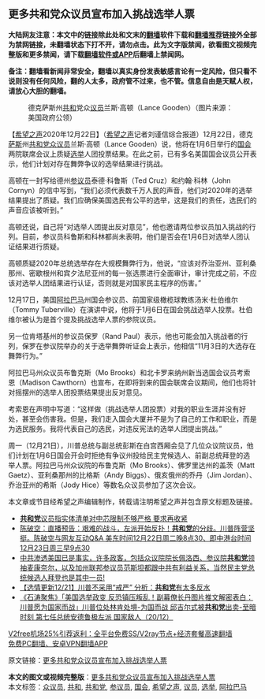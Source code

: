  <h2>更多共和党众议员宣布加入挑战选举人票</h2> <p class="notice"><b>大陆网友注意：本文中的链接除此处和文末的<a href="https://github.com/bannedbook/fanqiang" >翻墙</a>软件下载和<a href="https://github.com/killgcd/justmysocks/blob/master/README.md">翻墙推荐</a>链接外全部为禁网链接，未翻墙状态下打不开，请勿点击。此为文字版禁闻，欲看图文视频完整版和更多禁闻，请下载<a href="https://github.com/bannedbook/fanqiang">翻墙软件或APP</a>后翻墙上禁闻网。</p><p>备注：翻墙看新闻非常安全，翻墙以真实身份发表敏感言论有一定风险，但只看不说则没有任何风险，翻的人太多，政府管不过来，也不管。信息自由是天赋人权，请放心大胆的翻墙。</b></p>  <div class="entry"> <figure><figcaption>德克萨斯州<a href="https://www.bannedbook.org/bnews/tag/%E5%85%B1%E5%92%8C/" class="st_tag internal_tag" rel="tag" title="标签 共和 下的日志">共和</a>党众<a href="https://www.bannedbook.org/bnews/tag/%e8%ae%ae%e5%91%98/" class="st_tag internal_tag" rel="tag" title="标签 议员 下的日志">议员</a>兰斯·高顿（Lance Gooden）（图片来源：美国政府公领）</figcaption></figure> <p>【<span class='wp_keywordlink_affiliate'><a href="https://www.soundofhope.org" title="希望之声" target="_blank">希望之声</a></span>2020年12月22日】（<a href="https://www.bannedbook.org/bnews/tag/%e5%b8%8c%e6%9c%9b%e4%b9%8b%e5%a3%b0/" class="st_tag internal_tag" rel="tag" title="标签 希望之声 下的日志">希望之声</a>记者刘谨信综合报道）12月22日，德克<span class='wp_keywordlink'><a href="https://www.bannedbook.org/forum5/topic42.html" title="萨斯、诚信与自救" target="_blank">萨斯</a></span>州<a href="https://www.bannedbook.org/bnews/tag/%e5%85%b1%e5%92%8c%e5%85%9a/" class="st_tag internal_tag" rel="tag" title="标签 共和党 下的日志">共和党</a><a href="https://www.bannedbook.org/bnews/tag/%E4%BC%97%E8%AE%AE%E5%91%98/" class="st_tag internal_tag" rel="tag" title="标签 众议员 下的日志">众议员</a>兰斯·高顿（Lance Gooden）说，他将在1月6日举行的<a href="https://www.bannedbook.org/bnews/tag/%e5%9b%bd%e4%bc%9a/" class="st_tag internal_tag" rel="tag" title="标签 国会 下的日志">国会</a>两院联席会议上质疑<a href="https://www.bannedbook.org/bnews/tag/%e9%80%89%e4%b8%be/" class="st_tag internal_tag" rel="tag" title="标签 选举 下的日志">选举</a>人团投票结果。在此之前，已有多名美国国会议员公开表示，他们计划对存在舞弊争议的选举结果进行挑战。</p> <p>高顿在一封写给德州<a href="https://www.bannedbook.org/bnews/tag/%e5%8f%82%e8%ae%ae%e5%91%98/" class="st_tag internal_tag" rel="tag" title="标签 参议员 下的日志">参议员</a>泰德·科鲁斯（Ted Cruz）和约翰·科林（John Cornyn）的信中写到，“我们必须代表数千万人民的声音，他们对2020年的选举结果提出了质疑。我们应确保美国选民有公平的选举，这是我们的责任，选民们的声音应该被听到。”</p> <p>高顿还说，自己将“对选举人团提出反对意见”，他也邀请两位参议员加入挑战的行列。目前，参议员科鲁斯和科林都尚未表明，他们是否会在1月6日对选举人团认证结果进行质疑。</p>  <p>高顿质疑2020年总统选举存在大规模舞弊行为，他说，“应该对乔治亚州、亚利桑那州、密歇根州和宾夕法尼亚州的每一张选票进行全面审计，审计完成之前，不应该对选举人团结果进行认证，否则就是对国家民主程序的伤害。”</p> <p>12月17日，美国<a href="https://www.bannedbook.org/bnews/tag/%E9%98%BF%E6%8B%89%E5%B7%B4%E9%A9%AC/" class="st_tag internal_tag" rel="tag" title="标签 阿拉巴马 下的日志">阿拉巴马</a>州国会参议员、前国家级橄榄球教练汤米·杜伯维尔（Tommy Tuberville）在演讲中说，他将于1月6日在国会挑战选举人投票。杜伯维尔被认为是首个提及挑战选举人票的参院议员。</p> <p>另一位肯塔基州的参议员保罗（Rand Paul）表示，他也可能会加入挑战者的行列，保罗在参议院举办的关于选举舞弊听证会上表示，他相信“11月3日的大选存在舞弊行为。”</p>  <p>阿拉巴马州众议员布鲁克斯（Mo Brooks）和北卡罗来纳州新当选国会议员考索恩（Madison Cawthorn）也宣布，在即将到来的国会联席会议期间，他们也将针对摇摆州的选举人团投票结果提出反对意见。</p> <p>考索恩在声明中写道：“这样做（挑战选举人团投票）对我的职业生涯并没有好处，甚至会伤害我。但是，我们走入国会大厦并不是为了自己的工作和职业，而是为选民服务。我将代表自己的选民，对违反宪法的选举人团提出挑战。”</p> <p>周一（12月21日），川普总统与副总统彭斯在白宫西厢会见了几位众议院议员，他们计划在1月6日国会开会时拒绝有争议州投给民主党候选人、前副总统拜登的选举人票。阿拉巴马州众议院的布鲁克斯（Mo Brooks）、佛罗里达州的盖茨（Matt Gaetz）、亚利桑那州的比格斯（Andy Biggs）、俄亥俄州的乔丹（Jim Jordan）、乔治亚州的希斯（Jody Hice）等数名众议员参加了这次会议。</p>  <p>本文章或节目经希望之声编辑制作，转载请注明希望之声并包含原文标题及链接。</p> <ul class='op-related-articles' title='相关阅读'> <li><a href='https://www.bannedbook.org/bnews/cnnews/20201223/1453200.html' target='_blank'><b>共和党</b>议员指实体清单对中芯限制不够严格 要求再收紧</a></li> <li><a href='https://www.bannedbook.org/bnews/cbnews/20201223/1453160.html' target='_blank'>陈破空：直播预告：艰难的战斗，左派开始反扑！<b>共和党</b>的分歧。川普阵营坚挺。陈破空与网友互动Q&amp;A 美东时间12月22日周二晚8点30、即中港台时间12月23日周三早9点30</a></li> <li><a href='https://www.bannedbook.org/bnews/bannedvideo/20201222/1453014.html' target='_blank'>中共渗透美国已是事实，许多政客，包括众议院院长佩洛西、参议院<b>共和党</b>领袖麦康奈尔，以及加州联邦参议员范斯坦都跟中共有利益关系，当然民主党总统候选人拜登也是其中一员!</a></li> <li><a href='https://www.bannedbook.org/bnews/comments/20201222/1452396.html' target='_blank'>【选情更新12/21】川普不采用“戒严” 分析：<b>共和党</b>有太多反水</a></li> <li><a href='https://www.bannedbook.org/bnews/bannedvideo/20201221/1451831.html' target='_blank'>《石涛聚焦》「美国选举政变 反恐镇压叛乱！副幕僚长丹图片推文解密表白：川普愿为国家而战」川普位处林肯处境-为国而战 邱吉尔式被<b>共和党</b>出卖-至暗时刻 第七任总统安德鲁极左派 国家敌人（20/12）</a></li> </ul> <p class="texttj"> <a href="https://www.bannedbook.org/forum23/topic22702.html" target="_blank">V2free机场25%引荐返利：全平台免费SS/V2ray节点+经济套餐高速翻墙</a><br/> <a href="https://github.com/bannedbook/fanqiang/wiki/%E7%A6%81%E9%97%BB%E7%BD%91%E5%AE%89%E5%8D%93%E7%BF%BB%E5%A2%99%E6%96%B0%E9%97%BBAPP" target="_blank">免费PC翻墙、安卓VPN翻墙APP</a></p><p>原文链接：<a class="src_link"  href="https://www.soundofhope.org/post/456406" target="_blank">更多共和党众议员宣布加入挑战选举人票</a></p><a name='sharetosocial'></a>       <div><b>本文的图文或视频完整版</b>：<a href='https://www.bannedbook.org/bnews/comments/20201223/1453350.html'>更多共和党众议员宣布加入挑战选举人票</a></div>  </div><!--END ENTRY--> <div class="postfooter"> <div>本文标签：<a href="https://www.bannedbook.org/bnews/tag/%E4%BC%97%E8%AE%AE%E5%91%98/" rel="tag">众议员</a>, <a href="https://www.bannedbook.org/bnews/tag/%E5%85%B1%E5%92%8C/" rel="tag">共和</a>, <a href="https://www.bannedbook.org/bnews/tag/%e5%85%b1%e5%92%8c%e5%85%9a/" rel="tag">共和党</a>, <a href="https://www.bannedbook.org/bnews/tag/%e5%8f%82%e8%ae%ae%e5%91%98/" rel="tag">参议员</a>, <a href="https://www.bannedbook.org/bnews/tag/%e5%9b%bd%e4%bc%9a/" rel="tag">国会</a>, <a href="https://www.bannedbook.org/bnews/tag/%e5%b8%8c%e6%9c%9b%e4%b9%8b%e5%a3%b0/" rel="tag">希望之声</a>, <a href="https://www.bannedbook.org/bnews/tag/%e8%ae%ae%e5%91%98/" rel="tag">议员</a>, <a href="https://www.bannedbook.org/bnews/tag/%e9%80%89%e4%b8%be/" rel="tag">选举</a>, <a href="https://www.bannedbook.org/bnews/tag/%E9%98%BF%E6%8B%89%E5%B7%B4%E9%A9%AC/" rel="tag">阿拉巴马</a></div>  </div><!--END POSTFOOTER--> 